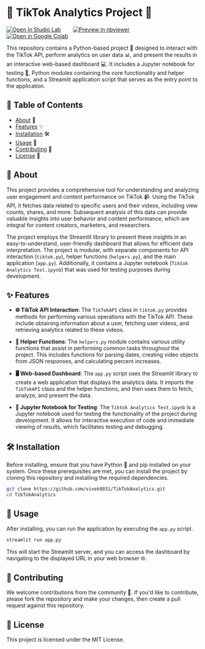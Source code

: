 # 🎉 TikTok Analytics Project 🎉

[![Open In Studio Lab](https://studiolab.sagemaker.aws/studiolab.svg)](https://studiolab.sagemaker.aws/import/github/vivek7208/TikTokAnalytics/blob/master/Tiktok%20Analytics%20Test.ipynb)
&nbsp;&nbsp;&nbsp;&nbsp;&nbsp;&nbsp;
[![Preview in nbviewer](https://img.shields.io/badge/render-nbviewer-orange.svg)](https://nbviewer.jupyter.org/github/vivek7208/TikTokAnalytics/blob/master/Tiktok%20Analytics%20Test.ipynb)
&nbsp;&nbsp;&nbsp;&nbsp;&nbsp;&nbsp;
[![Open in Google Colab](https://colab.research.google.com/assets/colab-badge.svg)](https://colab.research.google.com/github/vivek7208/TikTokAnalytics/blob/master/Tiktok%20Analytics%20Test.ipynb)

This repository contains a Python-based project 🐍 designed to interact with the TikTok API, perform analytics on user data 📊, and present the results in an interactive web-based dashboard 💻. It includes a Jupyter notebook for testing 🧪, Python modules containing the core functionality and helper functions, and a Streamlit application script that serves as the entry point to the application.


## 📝 Table of Contents

- [About](#about) 📖
- [Features](#features) ✨
- [Installation](#installation) 🛠️
- [Usage](#usage) 🚀
- [Contributing](#contributing) 🤝
- [License](#license) 📜

## 📖 About

This project provides a comprehensive tool for understanding and analyzing user engagement and content performance on TikTok 📹. Using the TikTok API, it fetches data related to specific users and their videos, including view counts, shares, and more. Subsequent analysis of this data can provide valuable insights into user behavior and content performance, which are integral for content creators, marketers, and researchers.

The project employs the Streamlit library to present these insights in an easy-to-understand, user-friendly dashboard that allows for efficient data interpretation. The project is modular, with separate components for API interaction (`tiktok.py`), helper functions (`helpers.py`), and the main application (`app.py`). Additionally, it contains a Jupyter notebook (`Tiktok Analytics Test.ipynb`) that was used for testing purposes during development.

## ✨ Features

- **🌐 TikTok API Interaction**: The `TikTokAPI` class in `tiktok.py` provides methods for performing various operations with the TikTok API. These include obtaining information about a user, fetching user videos, and retrieving analytics related to these videos.

- **🧰 Helper Functions**: The `helpers.py` module contains various utility functions that assist in performing common tasks throughout the project. This includes functions for parsing dates, creating video objects from JSON responses, and calculating percent increases.

- **🖥️ Web-based Dashboard**: The `app.py` script uses the Streamlit library to create a web application that displays the analytics data. It imports the `TikTokAPI` class and the helper functions, and then uses them to fetch, analyze, and present the data.

- **🔬 Jupyter Notebook for Testing**: The `Tiktok Analytics Test.ipynb` is a Jupyter notebook used for testing the functionality of the project during development. It allows for interactive execution of code and immediate viewing of results, which facilitates testing and debugging.

## 🛠️ Installation

Before installing, ensure that you have Python 🐍 and pip installed on your system. Once these prerequisites are met, you can install the project by cloning this repository and installing the required dependencies.

```bash
git clone https://github.com/vivek8031/TikTokAnalytics.git
cd TikTokAnalytics
```

## 🚀 Usage

After installing, you can run the application by executing the `app.py` script.

```bash
streamlit run app.py
```

This will start the Streamlit server, and you can access the dashboard by navigating to the displayed URL in your web browser 🌐.

## 🤝 Contributing

We welcome contributions from the community 👏. If you'd like to contribute, please fork the repository and make your changes, then create a pull request against this repository.

## 📜 License

This project is licensed under the MIT License.
